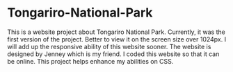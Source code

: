 # Tongariro-National-Park
This is a website project about Tongariro National Park.
Currently, it was the first version of the project. Better to view it on the screen size over 1024px.
I will add up the responsive ability of this website sooner.
The website is designed by Jenney which is my friend.
I coded this website so that it can be online. This project helps enhance my abilities on CSS.
